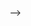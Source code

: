 
 -->
<html> 
 <head>
    <title>Processing.JS inside Webpages: Template</title> 
</head>
 <body>
    <p align="center"> 
	<!--This draws the Canvas on the webpage -->
      <canvas id="mycanvas"></canvas> 
    </p>
 </body>
 
 <!-- Run all the JavaScript stuff -->
 <!-- Include the processing.js library -->
 <!-- See https://khanacademy.zendesk.com/hc/en-us/articles/202260404-What-parts-of-ProcessingJS-does-Khan-Academy-support- for differences -->
 <script src="https://cdn.jsdelivr.net/processing.js/1.4.8/processing.min.js"></script> 
 
 <script>
    var sketchProc = function(processingInstance) {
     with (processingInstance) {
        size(400, 400); 
        frameRate(30);
        
        // ProgramCodeGoesHere
        fill(255, 255, 0);
        ellipse(200, 200, 200, 200);
        noFill();
        stroke(0, 0, 0);
        strokeWeight(2);
        arc(200, 200, 150, 100, 0, PI);
        fill(0, 0, 0);
        ellipse(250, 200, 10, 10);
        ellipse(153, 200, 10, 10);
    }};

    // Get the canvas that Processing-js will use
    var canvas = document.getElementById("mycanvas"); 
    // Pass the function sketchProc (defined in myCode.js) to Processing's constructor.
    var processingInstance = new Processing(canvas, sketchProc); 
 </script>

</html>
